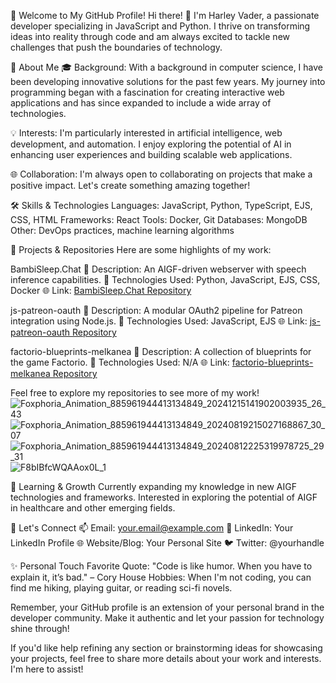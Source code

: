 🌟 Welcome to My GitHub Profile!
Hi there! 👋
I'm Harley Vader, a passionate developer specializing in JavaScript and Python. I thrive on transforming ideas into reality through code and am always excited to tackle new challenges that push the boundaries of technology.

🚀 About Me
🎓 Background: With a background in computer science, I have been developing innovative solutions for the past few years. My journey into programming began with a fascination for creating interactive web applications and has since expanded to include a wide array of technologies.

💡 Interests: I'm particularly interested in artificial intelligence, web development, and automation. I enjoy exploring the potential of AI in enhancing user experiences and building scalable web applications.

🌐 Collaboration: I'm always open to collaborating on projects that make a positive impact. Let's create something amazing together!

🛠️ Skills & Technologies
Languages: JavaScript, Python, TypeScript, EJS, CSS, HTML
Frameworks: React
Tools: Docker, Git
Databases: MongoDB
Other: DevOps practices, machine learning algorithms

🔭 Projects & Repositories
Here are some highlights of my work:

BambiSleep.Chat
🚩 Description: An AIGF-driven webserver with speech inference capabilities.
🔧 Technologies Used: Python, JavaScript, EJS, CSS, Docker
🌐 Link: [BambiSleep.Chat Repository](https://github.com/HarleyVader/js-bambisleep-chat)

js-patreon-oauth
🚩 Description: A modular OAuth2 pipeline for Patreon integration using Node.js.
🔧 Technologies Used: JavaScript, EJS
🌐 Link: [js-patreon-oauth Repository](https://github.com/HarleyVader/js-patreon-oauth)

factorio-blueprints-melkanea
🚩 Description: A collection of blueprints for the game Factorio.
🔧 Technologies Used: N/A
🌐 Link: [factorio-blueprints-melkanea Repository](https://github.com/HarleyVader/factorio-blueprints-melkanea)

Feel free to explore my repositories to see more of my work!![Foxphoria_Animation_885961944413134849_20241215141902003935_26_43](https://github.com/user-attachments/assets/f1cfc893-2ade-41ba-bb72-7f9789888d47)
![Foxphoria_Animation_885961944413134849_20240819215027168867_30_07](https://github.com/user-attachments/assets/c77d9584-568a-4740-9d3c-30f52df5375c)
![Foxphoria_Animation_885961944413134849_20240812225319978725_29_31](https://github.com/user-attachments/assets/449e099f-3ad3-472d-8e93-b4591ea24941)
![F8bIBfcWQAAox0L_1](https://github.com/user-attachments/assets/8eea15b8-f142-4e6f-8b80-a735965670a6)


🌱 Learning & Growth
Currently expanding my knowledge in new AIGF technologies and frameworks.
Interested in exploring the potential of AIGF in healthcare and other emerging fields.

💬 Let's Connect
📫 Email: your.email@example.com
💼 LinkedIn: Your LinkedIn Profile
🌐 Website/Blog: Your Personal Site
🐦 Twitter: @yourhandle

✨ Personal Touch
Favorite Quote: "Code is like humor. When you have to explain it, it’s bad." – Cory House
Hobbies: When I'm not coding, you can find me hiking, playing guitar, or reading sci-fi novels.

Remember, your GitHub profile is an extension of your personal brand in the developer community. Make it authentic and let your passion for technology shine through!

If you'd like help refining any section or brainstorming ideas for showcasing your projects, feel free to share more details about your work and interests. I'm here to assist!
